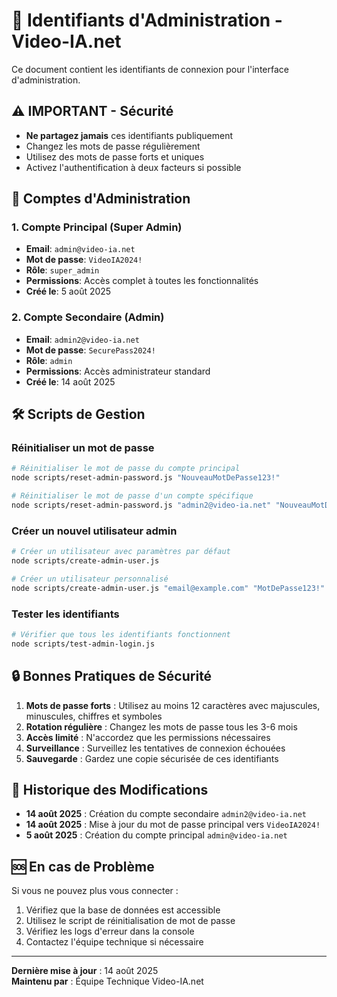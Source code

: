# 🔐 Identifiants d'Administration - Video-IA.net

Ce document contient les identifiants de connexion pour l'interface d'administration.

## ⚠️ IMPORTANT - Sécurité

- **Ne partagez jamais** ces identifiants publiquement
- Changez les mots de passe régulièrement
- Utilisez des mots de passe forts et uniques
- Activez l'authentification à deux facteurs si possible

## 👤 Comptes d'Administration

### 1. Compte Principal (Super Admin)
- **Email**: `admin@video-ia.net`
- **Mot de passe**: `VideoIA2024!`
- **Rôle**: `super_admin`
- **Permissions**: Accès complet à toutes les fonctionnalités
- **Créé le**: 5 août 2025

### 2. Compte Secondaire (Admin)
- **Email**: `admin2@video-ia.net`
- **Mot de passe**: `SecurePass2024!`
- **Rôle**: `admin`
- **Permissions**: Accès administrateur standard
- **Créé le**: 14 août 2025

## 🛠️ Scripts de Gestion

### Réinitialiser un mot de passe
```bash
# Réinitialiser le mot de passe du compte principal
node scripts/reset-admin-password.js "NouveauMotDePasse123!"

# Réinitialiser le mot de passe d'un compte spécifique
node scripts/reset-admin-password.js "admin2@video-ia.net" "NouveauMotDePasse123!"
```

### Créer un nouvel utilisateur admin
```bash
# Créer un utilisateur avec paramètres par défaut
node scripts/create-admin-user.js

# Créer un utilisateur personnalisé
node scripts/create-admin-user.js "email@example.com" "MotDePasse123!" "Nom Utilisateur" "role"
```

### Tester les identifiants
```bash
# Vérifier que tous les identifiants fonctionnent
node scripts/test-admin-login.js
```

## 🔒 Bonnes Pratiques de Sécurité

1. **Mots de passe forts** : Utilisez au moins 12 caractères avec majuscules, minuscules, chiffres et symboles
2. **Rotation régulière** : Changez les mots de passe tous les 3-6 mois
3. **Accès limité** : N'accordez que les permissions nécessaires
4. **Surveillance** : Surveillez les tentatives de connexion échouées
5. **Sauvegarde** : Gardez une copie sécurisée de ces identifiants

## 📝 Historique des Modifications

- **14 août 2025** : Création du compte secondaire `admin2@video-ia.net`
- **14 août 2025** : Mise à jour du mot de passe principal vers `VideoIA2024!`
- **5 août 2025** : Création du compte principal `admin@video-ia.net`

## 🆘 En cas de Problème

Si vous ne pouvez plus vous connecter :

1. Vérifiez que la base de données est accessible
2. Utilisez le script de réinitialisation de mot de passe
3. Vérifiez les logs d'erreur dans la console
4. Contactez l'équipe technique si nécessaire

---

**Dernière mise à jour** : 14 août 2025  
**Maintenu par** : Équipe Technique Video-IA.net

